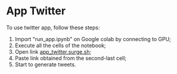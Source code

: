 # App Twitter

To use twitter app, follow these steps:

1. Import "run_app.ipynb" on Google colab by connecting to GPU;
2. Execute all the cells of the notebook;
3. Open link [app_twitter.surge.sh](http://app_twitter.surge.sh);
4. Paste link obtained from the second-last cell;
5. Start to generate tweets.
